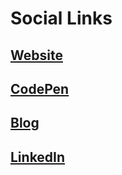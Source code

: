 # Social Links

## [Website](https://mik.sh)

## [CodePen](https://codepen.io/mik1337)

## [Blog](https://dev.to/mik1337)

## [LinkedIn](https://www.linkedin.com/in/santosh%EF%BE%82/)
